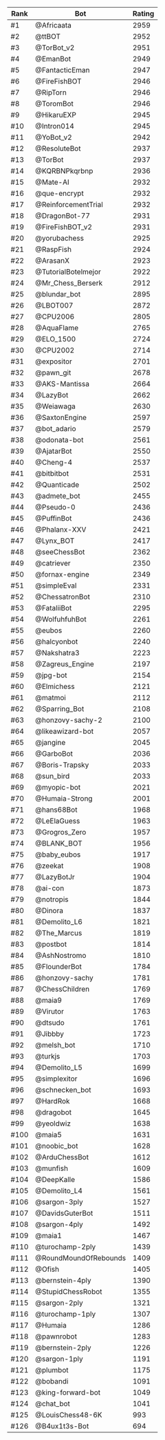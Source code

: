 Rank|Bot|Rating
---|---|---
#1|@Africaata|2959
#2|@ttBOT|2952
#3|@TorBot_v2|2951
#4|@EmanBot|2949
#5|@FantacticEman|2947
#6|@FireFishBOT|2946
#7|@RipTorn|2946
#8|@ToromBot|2946
#9|@HikaruEXP|2945
#10|@Intron014|2945
#11|@YoBot_v2|2942
#12|@ResoluteBot|2937
#13|@TorBot|2937
#14|@KQRBNPkqrbnp|2936
#15|@Mate-AI|2932
#16|@que-encrypt|2932
#17|@ReinforcementTrial|2932
#18|@DragonBot-77|2931
#19|@FireFishBOT_v2|2931
#20|@yorubachess|2925
#21|@RaspFish|2924
#22|@ArasanX|2923
#23|@TutorialBotelmejor|2922
#24|@Mr_Chess_Berserk|2912
#25|@blundar_bot|2895
#26|@LBOT007|2872
#27|@CPU2006|2805
#28|@AquaFlame|2765
#29|@ELO_1500|2724
#30|@CPU2002|2714
#31|@expositor|2701
#32|@pawn_git|2678
#33|@AKS-Mantissa|2664
#34|@LazyBot|2662
#35|@Weiawaga|2630
#36|@SaxtonEngine|2597
#37|@bot_adario|2579
#38|@odonata-bot|2561
#39|@AjatarBot|2550
#40|@Cheng-4|2537
#41|@bitbitbot|2531
#42|@Quanticade|2502
#43|@admete_bot|2455
#44|@Pseudo-0|2436
#45|@PuffinBot|2436
#46|@Phalanx-XXV|2421
#47|@Lynx_BOT|2417
#48|@seeChessBot|2362
#49|@catriever|2350
#50|@fornax-engine|2349
#51|@simpleEval|2331
#52|@ChessatronBot|2310
#53|@FataliiBot|2295
#54|@WolfuhfuhBot|2261
#55|@eubos|2260
#56|@halcyonbot|2240
#57|@Nakshatra3|2223
#58|@Zagreus_Engine|2197
#59|@jpg-bot|2154
#60|@Elmichess|2121
#61|@matmoi|2112
#62|@Sparring_Bot|2108
#63|@honzovy-sachy-2|2100
#64|@likeawizard-bot|2057
#65|@jangine|2045
#66|@GarboBot|2036
#67|@Boris-Trapsky|2033
#68|@sun_bird|2033
#69|@myopic-bot|2021
#70|@Humaia-Strong|2001
#71|@hans68Bot|1968
#72|@LeElaGuess|1963
#73|@Grogros_Zero|1957
#74|@BLANK_BOT|1956
#75|@baby_eubos|1917
#76|@zeekat|1908
#77|@LazyBotJr|1904
#78|@ai-con|1873
#79|@notropis|1844
#80|@Dinora|1837
#81|@Demolito_L6|1821
#82|@The_Marcus|1819
#83|@postbot|1814
#84|@AshNostromo|1810
#85|@FlounderBot|1784
#86|@honzovy-sachy|1781
#87|@ChessChildren|1769
#88|@maia9|1769
#89|@Virutor|1763
#90|@dtsudo|1761
#91|@Jibbby|1723
#92|@melsh_bot|1710
#93|@turkjs|1703
#94|@Demolito_L5|1699
#95|@simplexitor|1696
#96|@schnecken_bot|1693
#97|@HardRok|1668
#98|@dragobot|1645
#99|@yeoldwiz|1638
#100|@maia5|1631
#101|@noobic_bot|1628
#102|@ArduChessBot|1612
#103|@munfish|1609
#104|@DeepKalle|1586
#105|@Demolito_L4|1561
#106|@sargon-3ply|1527
#107|@DavidsGuterBot|1511
#108|@sargon-4ply|1492
#109|@maia1|1467
#110|@turochamp-2ply|1439
#111|@RoundMoundOfRebounds|1409
#112|@Ofish|1405
#113|@bernstein-4ply|1390
#114|@StupidChessRobot|1355
#115|@sargon-2ply|1321
#116|@turochamp-1ply|1307
#117|@Humaia|1286
#118|@pawnrobot|1283
#119|@bernstein-2ply|1226
#120|@sargon-1ply|1191
#121|@plumbot|1175
#122|@bobandi|1091
#123|@king-forward-bot|1049
#124|@chat_bot|1041
#125|@LouisChess48-6K|993
#126|@B4ux1t3s-Bot|694
